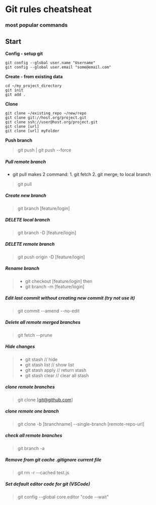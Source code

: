 # Git rules cheatsheat 
### most popular commands

## Start 

**Config - setup git**

	git config --global user.name "Username"
	git config --global user.email "some@email.com"

**Create - from existing data**

	cd ~/my_project_directory
	git init
	git add . 
	
**Clone**

	git clone ~/existing_repo ~/new/repo
	git clone git://host.org/project.git
	git clone ssh://user@host.org/project.git
	git clone [url]                      
	git clone [url] myFolder 
	
**Push branch**

> git push | git push --force

##### Pull remote branch

- git pull makes 2 command: 1. git fetch 2. git merge; to local branch

> git pull

##### Create new branch

> git branch [feature/login]

##### DELETE local branch

> git branch -D [feature/login]

##### DELETE remote branch

> git push origin -D [feature/login]

##### Rename branch

> * git checkout [feature/login]
then
> * git branch -m [feature/login]

##### Edit last commit without creating new commit (try not use it)

> git commit --amend --no-edit

##### Delete all remote merged branches

> git fetch --prune

##### Hide changes

> * git stash // hide
> * git stash list // show list 
> * git stash apply // return stash
> * git stash clear // clear all stash

##### clone remote branches

> git clone [git@github.com]

##### clone remote one branch

> git clone -b [branchname] --single-branch [remote-repo-url]

##### check all remote branches

> git branch -a

##### Remove from git cache .gitignore current file

> git rm -r --cached test.js

##### Set default editor code for git (VSCode)

> git config --global core.editor "code --wait"
